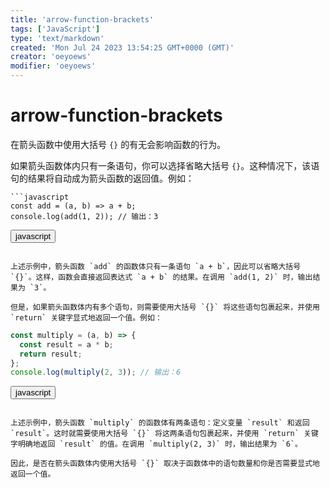 ```yaml
---
title: 'arrow-function-brackets'
tags: ['JavaScript']
type: 'text/markdown'
created: 'Mon Jul 24 2023 13:54:25 GMT+0000 (GMT)'
creator: 'oeyoews'
modifier: 'oeyoews'
---
```


# arrow-function-brackets

在箭头函数中使用大括号 `{}` 的有无会影响函数的行为。

如果箭头函数体内只有一条语句，你可以选择省略大括号 `{}`。这种情况下，该语句的结果将自动成为箭头函数的返回值。例如：

```
```javascript
const add = (a, b) => a + b;
console.log(add(1, 2)); // 输出：3
```

<button>javascript</button>
```

上述示例中，箭头函数 `add` 的函数体只有一条语句 `a + b`，因此可以省略大括号 `{}`。这样，函数会直接返回表达式 `a + b` 的结果。在调用 `add(1, 2)` 时，输出结果为 `3`。

但是，如果箭头函数体内有多个语句，则需要使用大括号 `{}` 将这些语句包裹起来，并使用 `return` 关键字显式地返回一个值。例如：

```
```javascript
const multiply = (a, b) => {
  const result = a * b;
  return result;
};
console.log(multiply(2, 3)); // 输出：6
```

<button>javascript</button>
```

上述示例中，箭头函数 `multiply` 的函数体有两条语句：定义变量 `result` 和返回 `result`。这时就需要使用大括号 `{}` 将这两条语句包裹起来，并使用 `return` 关键字明确地返回 `result` 的值。在调用 `multiply(2, 3)` 时，输出结果为 `6`。

因此，是否在箭头函数体内使用大括号 `{}` 取决于函数体中的语句数量和你是否需要显式地返回一个值。
